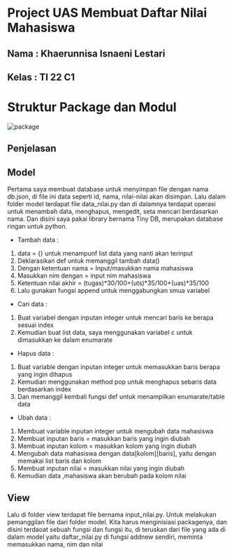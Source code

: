 # Project UAS Membuat Daftar Nilai Mahasiswa
## Nama : Khaerunnisa Isnaeni Lestari
## Kelas : TI 22 C1

# Struktur Package dan Modul
![package](https://user-images.githubusercontent.com/115929351/212474345-8d3e9a77-381f-4908-be90-7e0179a96771.png)

## Penjelasan

## Model

Pertama saya membuat database untuk menyimpan file dengan nama db.json, di file ini data seperti id, nama, nilai-nilai akan disimpan.
Lalu dalam folder model terdapat file data_nilai.py dan di dalamnya terdapat operasi untuk menambah data, menghapus, mengedit, seta mencari berdasarkan nama. Dan disini saya pakai library bernama Tiny DB, merupakan database ringan untuk python.

- Tambah data :
1. data = {} untuk menampunf list data yang nanti akan terinput
2. Deklarasikan def untuk memanggil tambah data()
3. Dengan ketentuan nama = Input/masukkan nama mahasiswa
4. Masukkan nim dengan = input nim mahasiswa
5. Ketentuan nilai akhir = (tugas)*30/100+(uts)*35/100+(uas)*35/100
6. Lalu gunakan fungsi append untuk menggabungkan smua variabel

- Cari data :
1. Buat variabel dengan inputan integer untuk mencari baris ke berapa sesuai index
2. Kemudian buat list data, saya menggunakan variabel c untuk dimasukkan ke dalam enumarate

- Hapus data :
1. Buat variable dengan inputan integer untuk memasukkan baris berapa yang ingin dihapus
2. Kemudian menggunakan method pop untuk menghapus sebaris data berdasarkan index
3. Dan memanggil kembali fungsi def untuk menampilkan enumarate/table data

- Ubah data :
1. Membuat variable inputan integer untuk mengubah data mahasiswa
2. Membuat inputan baris = masukkan baris yang ingin diubah
3. Membuat inputan kolom = masukkan kolom yang ingin diubah
4. Mengubah data mahasiswa dengan data[kolom][baris], yaitu dengan memakai list baris dan kolom
5. Membuat inputan nilai = masukkan nilai yang ingin diubah
6. Kemudian data ,mahasiswa akan berubah pada kolom nilai

## View

Lalu di folder view terdapat file bernama input_nilai.py. Untuk melakukan pemanggilan file dari folder model. Kita harus menginisiasi packagenya, dan disini terdaoat sebuah fungsi dan fungsi itu, di teruskan dari file yang ada di dalam model yaitu daftar_nilai.py di fungsi addnew sendiri, meminta memasukkan nama, nim dan nilai
